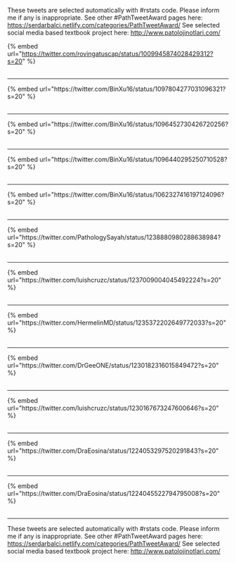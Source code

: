 

These tweets are selected automatically with #rstats code. Please inform me if any is inappropriate.
See other #PathTweetAward pages here: https://serdarbalci.netlify.com/categories/PathTweetAward/ 
See selected social media based textbook project here: http://www.patolojinotlari.com/

{% embed url="https://twitter.com/rovingatuscap/status/1009945874028429312?s=20" %}<br>
<br>
<hr>
{% embed url="https://twitter.com/BinXu16/status/1097804277031096321?s=20" %}<br>
<br>
<hr>
{% embed url="https://twitter.com/BinXu16/status/1096452730426720256?s=20" %}<br>
<br>
<hr>
{% embed url="https://twitter.com/BinXu16/status/1096440295250710528?s=20" %}<br>
<br>
<hr>
{% embed url="https://twitter.com/BinXu16/status/1062327416197124096?s=20" %}<br>
<br>
<hr>
{% embed url="https://twitter.com/PathologySayah/status/1238880980288638984?s=20" %}<br>
<br>
<hr>
{% embed url="https://twitter.com/luishcruzc/status/1237009004045492224?s=20" %}<br>
<br>
<hr>
{% embed url="https://twitter.com/HermelinMD/status/1235372202649772033?s=20" %}<br>
<br>
<hr>
{% embed url="https://twitter.com/DrGeeONE/status/1230182316015849472?s=20" %}<br>
<br>
<hr>
{% embed url="https://twitter.com/luishcruzc/status/1230167673247600646?s=20" %}<br>
<br>
<hr>
{% embed url="https://twitter.com/DraEosina/status/1224053297520291843?s=20" %}<br>
<br>
<hr>
{% embed url="https://twitter.com/DraEosina/status/1224045522794795008?s=20" %}<br>
<br>
<hr>


These tweets are selected automatically with #rstats code. Please inform me if any is inappropriate.
See other #PathTweetAward pages here: https://serdarbalci.netlify.com/categories/PathTweetAward/ 
See selected social media based textbook project here: http://www.patolojinotlari.com/
